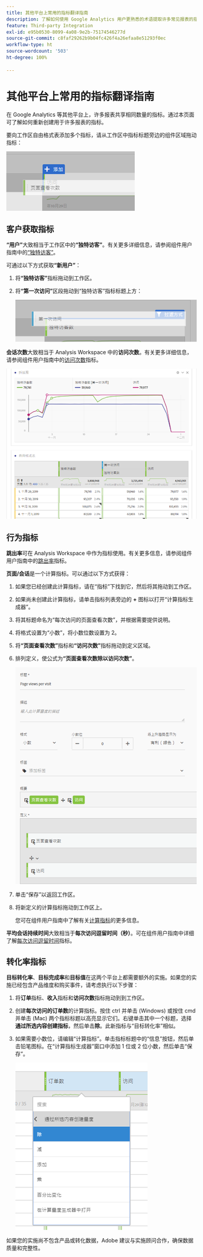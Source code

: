 ```yaml
---
title: 其他平台上常用的指标翻译指南
description: 了解如何使用 Google Analytics 用户更熟悉的术语提取许多常见报表的指标数据。
feature: Third-party Integration
exl-id: e95b0530-8099-4a08-9e2b-75174546277d
source-git-commit: c8faf29262b9b04fc426f4a26efaa8e51293f0ec
workflow-type: ht
source-wordcount: '503'
ht-degree: 100%

---
```


# 其他平台上常用的指标翻译指南

在 Google Analytics 等其他平台上，许多报表共享相同数量的指标。通过本页面可了解如何重新创建用于许多报表的指标。

要向工作区自由格式表添加多个指标，请从工作区中指标标题旁边的组件区域拖动指标：

![其他指标](/help/technotes/ga-to-aa/assets/new_metric.png)

## 客户获取指标

**“用户”**&#x200B;大致相当于工作区中的&#x200B;**“独特访客”**。有关更多详细信息，请参阅组件用户指南中的[“独特访客”](/help/components/metrics/unique-visitors.md)。

可通过以下方式获取&#x200B;**“新用户”**：

1. 将&#x200B;**“独特访客”**&#x200B;指标拖动到工作区。
2. 将&#x200B;**“第一次访问”**&#x200B;区段拖动到“独特访客”指标标题上方：

   ![第一次访问](../assets/first_time_visits.png)

**会话次数**&#x200B;大致相当于 Analysis Workspace 中的&#x200B;**访问次数**。有关更多详细信息，请参阅组件用户指南中的[访问次数](/help/components/metrics/visits.md)指标。

![客户获取指标](../assets/acquisition_metrics.png)

## 行为指标

**跳出率**&#x200B;可在 Analysis Workspace 中作为指标使用。有关更多信息，请参阅组件用户指南中的[跳出率](/help/components/metrics/bounce-rate.md)指标。

**页面/会话**&#x200B;是一个计算指标。可以通过以下方式获得：

1. 如果您已经创建此计算指标，请在“指标”下找到它，然后将其拖动到工作区。
2. 如果尚未创建此计算指标，请单击指标列表旁边的 **+** 图标以打开“计算指标生成器”。
3. 将其标题命名为“每次访问的页面查看次数”，并根据需要提供说明。
4. 将格式设置为“小数”，将小数位数设置为 2。
5. 将&#x200B;**“页面查看次数”**&#x200B;指标和&#x200B;**“访问次数”**&#x200B;指标拖动到定义区域。
6. 排列定义，使公式为&#x200B;**“页面查看次数除以访问次数”**。

   ![每次访问页面查看次数](/help/technotes/ga-to-aa/assets/page_views_per_visit.png)

7. 单击“保存”以返回工作区。
8. 将新定义的计算指标拖动到工作区上。

   您可在组件用户指南中了解有关[计算指标](/help/components/c-calcmetrics/cm-overview.md)的更多信息。

**平均会话持续时间**&#x200B;大致相当于&#x200B;**每次访问逗留时间（秒）**。可在组件用户指南中详细了解[每次访问逗留时间](/help/components/metrics/time-spent-per-visit.md)指标。

## 转化率指标

**目标转化率**、**目标完成率**&#x200B;和&#x200B;**目标值**&#x200B;在这两个平台上都需要额外的实施。如果您的实施已经包含产品维度和购买事件，请考虑执行以下步骤：

1. 将&#x200B;**订单**&#x200B;指标、**收入**&#x200B;指标和&#x200B;**访问次数**&#x200B;指标拖动到到工作区。
1. 创建&#x200B;**每次访问的订单数**&#x200B;的计算指标。按住 ctrl 并单击 (Windows) 或按住 cmd 并单击 (Mac) 两个指标标题以高亮显示它们。右键单击其中一个标题，选择&#x200B;**通过所选内容创建指标**，然后单击&#x200B;**除**。此新指标与“目标转化率”相似。
1. 如果需要小数位，请编辑“计算指标”。单击指标标题中的“信息”按钮，然后单击铅笔图标。在“计算指标生成器”窗口中添加 1 位或 2 位小数，然后单击“保存”。

   ![每次访问的订单数](/help/technotes/ga-to-aa/assets/orders_per_visit.png)

如果您的实施尚不包含产品或转化数据，Adobe 建议与实施顾问合作，确保数据质量和完整性。
